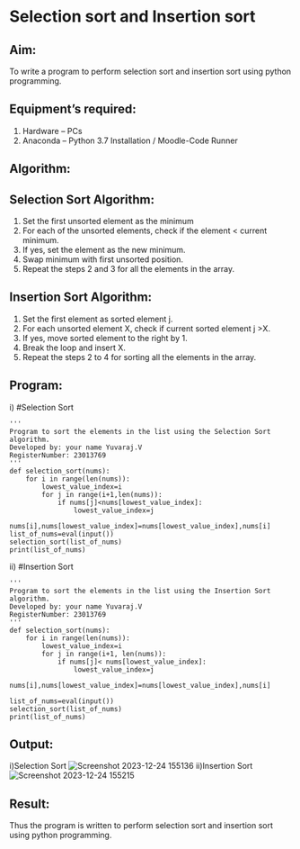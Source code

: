 # Selection sort and Insertion sort
## Aim:
To write a program to perform selection sort and insertion sort using python programming.
## Equipment’s required:
1.	Hardware – PCs
2.	Anaconda – Python 3.7 Installation / Moodle-Code Runner
## Algorithm:
## Selection Sort Algorithm:
1.	Set the first unsorted element as the minimum
2.	For each of the unsorted elements, check if the element < current minimum.
3.	If yes, set the element as the new minimum.
4.	Swap minimum with first unsorted position.
5.	Repeat the steps 2 and 3 for all the elements in the array.
## Insertion Sort Algorithm:
1.	Set the first element as sorted element j.
2.	For each unsorted element X, check if current sorted element j >X.
3.	If yes, move sorted element to the right by 1.
4.	Break the loop and insert X.
5.	Repeat the steps 2 to 4 for sorting all the elements in the array.
## Program:
i)	#Selection Sort
```
''' 
Program to sort the elements in the list using the Selection Sort algorithm.
Developed by: your name Yuvaraj.V
RegisterNumber: 23013769
'''
def selection_sort(nums):
    for i in range(len(nums)):
        lowest_value_index=i
        for j in range(i+1,len(nums)):
            if nums[j]<nums[lowest_value_index]:
                lowest_value_index=j
        nums[i],nums[lowest_value_index]=nums[lowest_value_index],nums[i]
list_of_nums=eval(input())
selection_sort(list_of_nums)
print(list_of_nums)
```
ii)	#Insertion Sort
```
''' 
Program to sort the elements in the list using the Insertion Sort algorithm.
Developed by: your name Yuvaraj.V
RegisterNumber: 23013769
'''
def selection_sort(nums):
    for i in range(len(nums)):
        lowest_value_index=i
        for j in range(i+1, len(nums)):
            if nums[j]< nums[lowest_value_index]:
                lowest_value_index=j
        nums[i],nums[lowest_value_index]=nums[lowest_value_index],nums[i]
            
list_of_nums=eval(input())
selection_sort(list_of_nums)
print(list_of_nums)
```

## Output:
i)Selection Sort
![Screenshot 2023-12-24 155136](https://github.com/YuvarajVB/Sorting-Algorithm/assets/151488375/a20edb0c-c517-4684-8fe3-982bfd63d2e3)
ii)Insertion Sort
![Screenshot 2023-12-24 155215](https://github.com/YuvarajVB/Sorting-Algorithm/assets/151488375/3c78d26e-2ac3-44e8-9aa4-dffb5e60fee6)



## Result:
Thus the program is written to perform selection sort and insertion sort using python programming.
